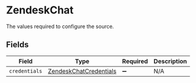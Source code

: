 # ZendeskChat

The values required to configure the source.


## Fields

| Field                                                                   | Type                                                                    | Required                                                                | Description                                                             |
| ----------------------------------------------------------------------- | ----------------------------------------------------------------------- | ----------------------------------------------------------------------- | ----------------------------------------------------------------------- |
| `credentials`                                                           | [ZendeskChatCredentials](../../models/shared/ZendeskChatCredentials.md) | :heavy_minus_sign:                                                      | N/A                                                                     |